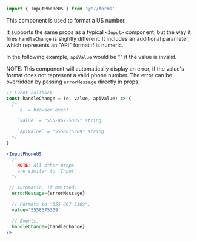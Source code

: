 ```js
import { InputPhoneUS } from '@t7/forms'
```

This component is used to format a US number.

It supports the same props as a typical `<Input>` component, but the way it fires `handleChange` is slightly different. It includes an additional parameter, which represents an "API" format if is numeric.

In the following example, `apiValue` would be "" if the value is invalid.

NOTE: This component will automatically display an error, if the value's format does not represent a valid phone number. The error can be overridden by passing `errorMessage` directly in props.

```js
// Event callback.
const handleChange = (e, value, apiValue) => {
  /*
    `e` = browser event.

    `value` = "555-867-5309" string.

    `apiValue` = "5558675309" string.
  */
}
```

```jsx
<InputPhoneUS
  /*
    NOTE: All other props
    are similar to `Input`.
  */

 // Automatic, if omitted.
  errorMessage={errorMessage}

  // Formats to "555-867-5309".
  value='5558675309'

  // Events.
  handleChange={handleChange}
/>
```
